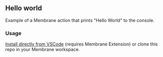 ## Hello world

Example of a Membrane action that prints "Hello World" to the console.

### Usage

[Install directly from VSCode](vscode://membrane.membrane/directory/example-hello-world) (requires Membrane Extension) or clone this repo in your Membrane workspace.
